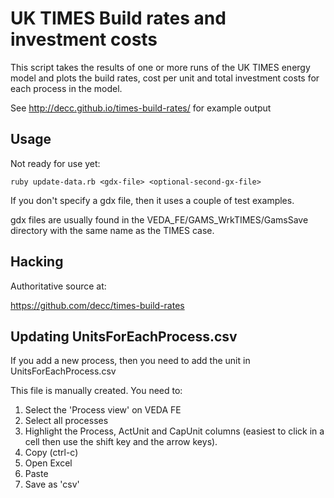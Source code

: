 # UK TIMES Build rates and investment costs

This script takes the results of one or more runs of the UK TIMES energy model and
plots the build rates, cost per unit and total investment costs for each process
in the model.

See http://decc.github.io/times-build-rates/ for example output

## Usage

Not ready for use yet:

``ruby update-data.rb <gdx-file> <optional-second-gx-file>``

If you don't specify a gdx file, then it uses a couple of test examples.

gdx files are usually found in the VEDA_FE/GAMS_WrkTIMES/GamsSave directory with the same name as the TIMES case.


## Hacking

Authoritative source at:

https://github.com/decc/times-build-rates

## Updating UnitsForEachProcess.csv

If you add a new process, then you need to add the unit in UnitsForEachProcess.csv

This file is manually created. You need to:
1. Select the 'Process view' on VEDA FE
2. Select all processes
3. Highlight the Process, ActUnit and	CapUnit columns (easiest to click in a cell then use the shift key and the arrow keys).
4. Copy (ctrl-c)
5. Open Excel
6. Paste
7. Save as 'csv'



